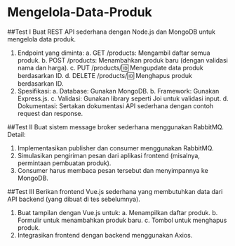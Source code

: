 # Mengelola-Data-Produk
##Test I
Buat REST API sederhana dengan Node.js dan MongoDB untuk mengelola data produk.
1. Endpoint yang diminta:
  a. GET /products: Mengambil daftar semua produk.
  b. POST /products: Menambahkan produk baru (dengan validasi nama dan harga).
  c. PUT /products/:id: Mengupdate data produk berdasarkan ID.
  d. DELETE /products/:id: Menghapus produk berdasarkan ID.
2. Spesifikasi:
  a. Database: Gunakan MongoDB.
  b. Framework: Gunakan Express.js.
  c. Validasi: Gunakan library seperti Joi untuk validasi input.
  d. Dokumentasi: Sertakan dokumentasi API sederhana dengan contoh request dan 
  response.

##Test II
Buat sistem message broker sederhana menggunakan RabbitMQ.
Detail:
1. Implementasikan publisher dan consumer menggunakan RabbitMQ.
2. Simulasikan pengiriman pesan dari aplikasi frontend (misalnya, permintaan pembuatan 
produk).
3. Consumer harus membaca pesan tersebut dan menyimpannya ke MongoDB.

##Test III
Berikan frontend Vue.js sederhana yang membutuhkan data dari API backend (yang dibuat di 
tes sebelumnya).
1. Buat tampilan dengan Vue.js untuk:
  a. Menampilkan daftar produk.
  b. Formulir untuk menambahkan produk baru.
  c. Tombol untuk menghapus produk.
2. Integrasikan frontend dengan backend menggunakan Axios.
